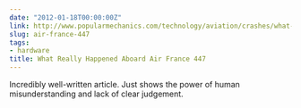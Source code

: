 ```yaml
---
date: "2012-01-18T00:00:00Z"
link: http://www.popularmechanics.com/technology/aviation/crashes/what-really-happened-aboard-air-france-447-6611877
slug: air-france-447
tags:
- hardware
title: What Really Happened Aboard Air France 447
---
```


Incredibly well-written article. Just shows the power of human misunderstanding and lack of clear judgement.